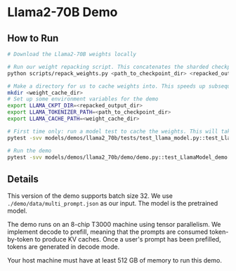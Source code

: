 # Llama2-70B Demo

## How to Run
```bash
# Download the Llama2-70B weights locally

# Run our weight repacking script. This concatenates the sharded checkpoints and makes it easier for us to load.
python scripts/repack_weights.py <path_to_checkpoint_dir> <repacked_output_dir>

# Make a directory for us to cache weights into. This speeds up subsequent runs.
mkdir <weight_cache_dir>
# Set up some environment variables for the demo
export LLAMA_CKPT_DIR=<repacked_output_dir>
export LLAMA_TOKENIZER_PATH=<path_to_checkpoint_dir>
export LLAMA_CACHE_PATH=<weight_cache_dir>

# First time only: run a model test to cache the weights. This will take some time.
pytest -svv models/demos/llama2_70b/tests/test_llama_model.py::test_LlamaModel_inference[BFLOAT16-DRAM-decode-8chip-T3000-0.9-80]

# Run the demo
pytest -svv models/demos/llama2_70b/demo/demo.py::test_LlamaModel_demo[BFLOAT16-DRAM-sampling-decode-tt-70b-T3000-80]
```

## Details
This version of the demo supports batch size 32. We use `./demo/data/multi_prompt.json` as our input. The model is the pretrained model.

The demo runs on an 8-chip T3000 machine using tensor parallelism. We implement decode to prefill, meaning that the prompts are consumed token-by-token to produce KV caches. Once a user's prompt has been prefilled, tokens are generated in decode mode.

Your host machine must have at least 512 GB of memory to run this demo.
